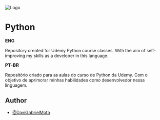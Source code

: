 
![Logo](https://socialify.git.ci/DaviGabrielMota/PythonUdemy/image?font=Source%20Code%20Pro&language=1&name=1&pattern=Solid&theme=Light)


# Python

𝐄𝐍𝐆 

Repository created for Udemy Python course classes. With the aim of self-improving my skills as a developer in this language.

𝐏𝐓-𝐁𝐑

Repositório criado para as aulas do curso de Python da Udemy. Com o objetivo de aprimorar minhas habilidades como desenvolvedor nessa linguagem.

## Author

- [@DaviGabrielMota](https://github.com/DaviGabrielMota)

